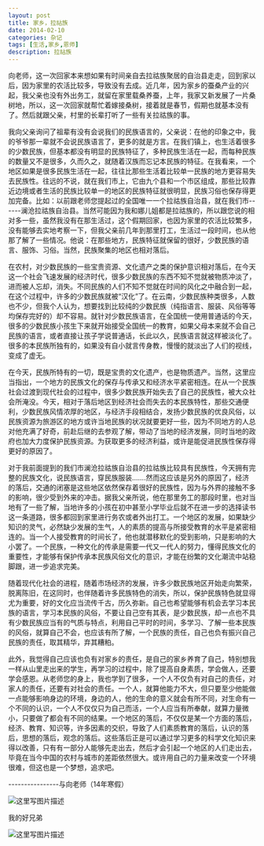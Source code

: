 ```yaml
---
layout: post
title: 家乡，拉祜族
date: 2014-02-10
categories: 杂记
tags: [生活,家乡,恩师]
description: 拉祜族
---
```



 向老师，这一次回家本来想如果有时间亲自去拉祜族聚居的自治县走走，回到家以后，因为家里的农活比较多，导致没有去成。近几年，因为家乡的蚕桑产业的兴起，我父亲也没有外出务工，就留在家里载桑养蚕，上年，我家又新发展了一片桑树地，所以，这一次回家就帮忙着嫁接桑树，接着就是春节，假期也就基本没有了。然后就跟父亲，村里的长辈打听了一些有关拉祜族的事。
   
我向父亲询问了祖辈有没有会说我们的民族语言的，父亲说：在他的印象之中，我的爷爷那一辈就不会说民族语言了，更多的就是方言。在我们镇上，也生活着很多的少数民族，但基本都没有明显的民族特征了，多种民族生活在一起，而每种民族的数量又不是很多，久而久之，就随着汉族而忘记本民族的特征。在我看来，一个地区如果是很多民族生活在一起，往往比那些生活着比较单一民族的地方更容易失去民族性。往远的不说，就在我们市上，它由九个县和一个市区组成，那些比较靠近边境或者生活的民族比较单一的地区的民族特征就很明显，民族习俗也保存得更加完备。比如：以前跟老师您提起过的全国唯一一个拉祜族自治县，就在我们市------澜沧拉祜族自治县。当然可能因为我和娜儿姐都是拉祜族的，所以跟您说的相对多一些，虽然我没有在那生活过，这个假期回家，也因为家里的农活比较繁多，没有能够去实地考察一下，但我父亲前几年到那里打工，生活过一段时间，也从他那了解了一些情况。他说：在那些地方，民族特征就保留的很好，少数民族的语言、服饰、习俗。当然，民族聚集的地区也相对落后。

在农村，对少数民族的一些宝贵资源、文化遗产之类的保护意识相对落后，在今天这一个社会飞速发展的经济时代，很多少数民族的东西不知不觉就被物质冲淡了，进而被人忘却，消失。不同民族的人们不知不觉就在时间的风化之中融合到一起，在这个过程中，许多的少数民族就被“汉化”了。在云南，少数民族种类很多，人数也不少，但我个人认为，想要找到比较纯的少数民族（纯指语言、服装、风俗等等均保存完好的）却不容易。就针对少数民族语言，在全国统一使用普通话的今天，很多的少数民族小孩生下来就开始接受全国统一的教育，如果父母本来就不会自己民族的语言，或者直接让孩子学说普通话，长此以久，民族语言就这样被淡化了。很多的本民族所独有的，如果没有自小就言传身教，慢慢的就淡出了人们的视线，变成了虚无。

在今天，民族所特有的一切，既是宝贵的文化遗产，也是物质遗产。当然，这里应当指出，一个地方的民族文化的保存与传承又和经济水平紧密相连。在从一个民族社会过渡到现代社会的过程中，很多少数民族开始失去了自己的民族性，被大众社会所淹没。今天，相对于落后地区到经济社会而失去的本民族特性，那些交通便利，少数民族风情浓厚的地区，与经济手段相结合，发扬少数民族的优良风俗，以民族资源为旅游区的地方或许当地民族的状况就要更好一些，因为不同地方的人总对他充满了好奇，前赴后继的去参观了解，带动了当地的经济发展，同时当地的政府也加大力度保护民族资源。为获取更多的经济利益，或许是能促进民族性保存得更好的原因了。

对于我前面提到的我们市澜沧拉祜族自治县的拉祜族比较具有民族性，今天拥有完整的民族文化，说民族语言，穿民族服装…….然而这应该是另外的原因了，经济的落后，交通的闭塞是这些地区依然保存着很好的民族性，因为与外界的接触不多的影响，很少受到外来的冲击。据我父亲所说，他在那里务工的那段时里，也对当地有了一些了解，当地许多的小孩在初中甚至小学毕业后就不在进一步的选择读书这一条道路，很多都回到家里进行务农或者外出打工。一个地区的发展，如果缺少知识的灵气，必然缺少发展的生气，人的素质的提高与所接受教育的水平是紧密相连的。当一个人接受教育的时间长了，他也就潜移默化的受到影响，只是影响的大小罢了。一个民族，一种文化的传承是需要一代又一代人的努力，懂得民族文化的重要性，才能够有保护传承本民族风俗文化的意识，才能在纷繁的文化潮流中站稳脚跟，进一步追求完美。

随着现代化社会的进程，随着市场经济的发展，许多少数民族地区开始走向繁荣，脱离陈旧，在这同时，也伴随着许多民族特色的消失，所以，保护民族特色就显得尤为重要，好的文化应当流传千古，历久弥新。自己也希望能够有机会去学习本民族的语言，学习本民族的风俗，不要让自己空有其表，是少数民族，却一点也不具有少数民族应当有的气质与特点，利用自己平时的时间，多学习、了解一些本民族的风俗，就算自己不会，也应该有所了解，一个民族的责任，自己也负有振兴自己民族的责任，取其精华，弃其糟粕。

此外，我觉得自己应该也负有对家乡的责任，是自己的家乡养育了自己，特别想我一样从山里走出来的学生，再学习的过程中，除了提高自身素质，学会做人，还要学会感恩。从老师您的身上，我也学到了很多，一个人不仅负有对自己的责任，对家人的责任，还要有对社会的责任。一个人，就算他能力不大，但只要至少他能做一点能够影响身边的环境，身边的人，他的生命的意义就会有所不同，对生命有一个不同的认识，一个人不仅仅只为自己而活，一个人应当有所奉献，就算力量微小，只要做了都会有不同的结果。一个地区的落后，不仅仅是某一个方面的落后，经济、教育、知识等，许多因素的交织，导致了人们素质教育的落后，认识的落后，思想的落后，观念的落后。这些落后正是可以通过学习更多的科学文化知识来得以改善，只有有一部分人能够先走出去，然后才会引起一个地区的人们走出去，毕竟在当今中国的农村与城市的差距依然很大。或许用自己的力量来改变一个环境很难，但这也是一个梦想，追求吧。


----------------与向老师（14年寒假）

![这里写图片描述](http://img.blog.csdn.net/20161216105349218?watermark/2/text/aHR0cDovL2Jsb2cuY3Nkbi5uZXQvd3d0MTg4MTE3MDc5NzE=/font/5a6L5L2T/fontsize/400/fill/I0JBQkFCMA==/dissolve/70/gravity/SouthEast)

我的好兄弟

![这里写图片描述](http://img.blog.csdn.net/20161216105603839?watermark/2/text/aHR0cDovL2Jsb2cuY3Nkbi5uZXQvd3d0MTg4MTE3MDc5NzE=/font/5a6L5L2T/fontsize/400/fill/I0JBQkFCMA==/dissolve/70/gravity/SouthEast)
